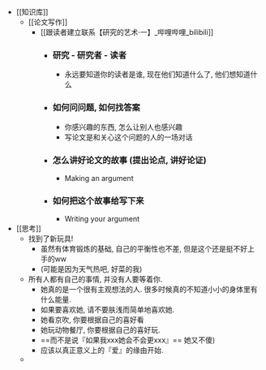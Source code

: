 - [[知识库]]
	- [[论文写作]]
		- [[跟读者建立联系【研究的艺术·一】_哔哩哔哩_bilibili]]
			- ### 研究 - 研究者 - 读者
				- 永远要知道你的读者是谁, 现在他们知道什么了, 他们想知道什么
			- ### 如何问问题, 如何找答案
				- 你感兴趣的东西, 怎么让别人也感兴趣
				- 写论文是和关心这个问题的人的一场对话
			- ### 怎么讲好论文的故事 (提出论点, 讲好论证)
				- Making an argument
			- ### 如何把这个故事给写下来
				- Writing your argument
- [[思考]]
	- 找到了新玩具!
		- 虽然有体育锻炼的基础, 自己的平衡性也不差, 但是这个还是挺不好上手的ww
		- (可能是因为天气热吧, 好菜的我)
	- 所有人都有自己的事情, 并没有人要等着你.
		- 她真的是一个很有主观想法的人. 很多时候真的不知道小小的身体里有什么能量.
		- 如果要喜欢她, 请不要肤浅而简单地喜欢她.
		- 她看京吹, 你要根据自己的喜好看
		- 她玩动物餐厅, 你要根据自己的喜好玩.
		- ==而不是说『如果我xxx她会不会更xxx』==  她又不傻)
		- 应该以真正意义上的『爱』的缘由开始.
	-